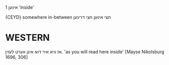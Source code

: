 אינען 1
'inside'

{CEYD}
somewhere in-between חצי אינען חצי דרינען

WESTERN
========

אז וויא איר דוא אינן ווערט לעזין.
'as you will read here inside'
[Mayse Nikolsburg 1696, 306]